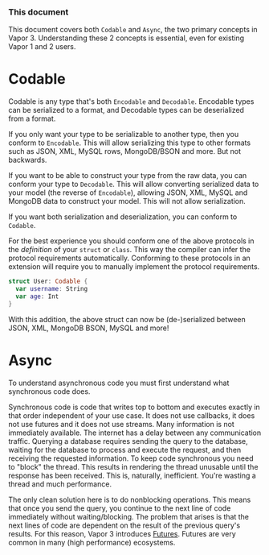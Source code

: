 ### This document

This document covers both `Codable` and `Async`, the two primary concepts in Vapor 3. Understanding these 2 concepts is essential, even for existing Vapor 1 and 2 users.

# Codable

Codable is any type that's both `Encodable` and `Decodable`. Encodable types can be serialized to a format, and Decodable types can be deserialized from a format.

If you only want your type to be serializable to another type, then you conform to `Encodable`. This will allow serializing this type to other formats such as JSON, XML, MySQL rows, MongoDB/BSON and more. But not backwards.

If you want to be able to construct your type from the raw data, you can conform your type to `Decodable`. This will allow converting serialized data to your model (the reverse of `Encodable`), allowing JSON, XML, MySQL and MongoDB data to construct your model. This will not allow serialization.

If you want both serialization and deserialization, you can conform to `Codable`.

For the best experience you should conform one of the above protocols in the *definition* of your `struct` or `class`. This way the compiler can infer the protocol requirements automatically. Conforming to these protocols in an extension will require you to manually implement the protocol requirements.

```swift
struct User: Codable {
  var username: String
  var age: Int
}
```

With this addition, the above struct can now be (de-)serialized between JSON, XML, MongoDB BSON, MySQL and more!

# Async

To understand asynchronous code you must first understand what synchronous code does.

Synchronous code is code that writes top to bottom and executes exactly in that order independent of your use case. It does not use callbacks, it does not use futures and it does not use streams. Many information is not immediately available. The internet has a delay between any communication traffic. Querying a database requires sending the query to the database, waiting for the database to process and execute the request, and then receiving the requested information. To keep code synchronous you need to "block" the thread. This results in rendering the thread unusable until the response has been received. This is, naturally, inefficient. You're wasting a thread and much performance.

The only clean solution here is to do nonblocking operations. This means that once you send the query, you continue to the next line of code immediately without waiting/blocking. The problem that arises is that the next lines of code are dependent on the result of the previous query's results. For this reason, Vapor 3 introduces [Futures](../async/promise-future-introduction.md). Futures are very common in many (high performance) ecosystems.
